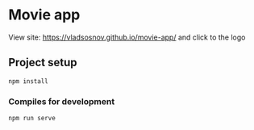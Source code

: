 # Movie app

View site: https://vladsosnov.github.io/movie-app/ and click to the logo

## Project setup
```
npm install
```

### Compiles for development
```
npm run serve
```
